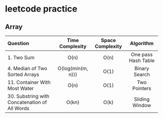 # leetcode practice

## Array
| Question                                      | Time Complexity   | Space Complexity | Algorithm           | 
| :-------------------------------------------- | :-------------:   | :--------------: | :-----------------: |
| 1. Two Sum                                    | O(n)              | O(n)             | One pass Hash Table |
| 4. Median of Two Sorted Arrays                | O(log(min(m, n))) | O(1)             | Binary Search       |
| 11. Container With Most Water                 | O(n)              | O(1)             | Two Pointers        |
| 30. Substring with Concatenation of All Words | O(kn)             | O(k)             | Sliding Window      |
